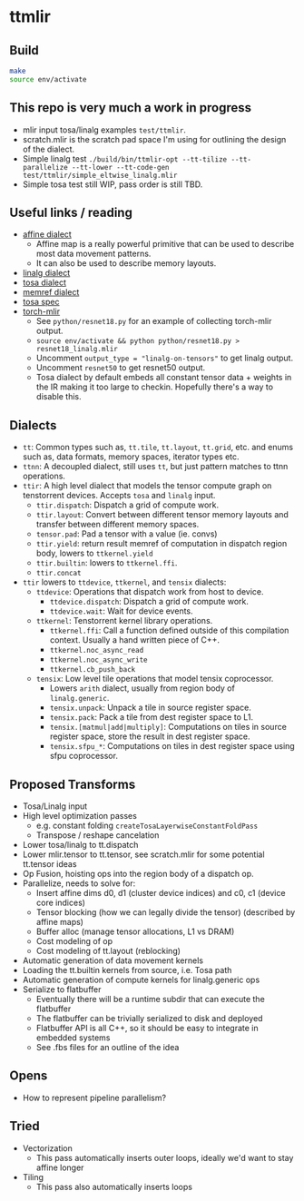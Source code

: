 # ttmlir

## Build

```bash
make
source env/activate
```

## This repo is very much a work in progress

- mlir input tosa/linalg examples `test/ttmlir`.
- scratch.mlir is the scratch pad space I'm using for outlining the design of the dialect.
- Simple linalg test `./build/bin/ttmlir-opt --tt-tilize --tt-parallelize --tt-lower --tt-code-gen test/ttmlir/simple_eltwise_linalg.mlir`
- Simple tosa test still WIP, pass order is still TBD.

## Useful links / reading

- [affine dialect](https://mlir.llvm.org/docs/Dialects/Affine/)
  - Affine map is a really powerful primitive that can be used to describe most data movement patterns.
  - It can also be used to describe memory layouts.
- [linalg dialect](https://mlir.llvm.org/docs/Dialects/Linalg/)
- [tosa dialect](https://mlir.llvm.org/docs/Dialects/TOSA/)
- [memref dialect](https://mlir.llvm.org/docs/Dialects/MemRef/)
- [tosa spec](https://www.mlplatform.org/tosa/tosa_spec.html)
- [torch-mlir](https://github.com/llvm/torch-mlir)
  - See `python/resnet18.py` for an example of collecting torch-mlir output.
  - `source env/activate && python python/resnet18.py > resnet18_linalg.mlir`
  - Uncomment `output_type = "linalg-on-tensors"` to get linalg output.
  - Uncomment `resnet50` to get resnet50 output.
  - Tosa dialect by default embeds all constant tensor data + weights in the IR making it too large to checkin. Hopefully there's a way to disable this.

## Dialects

- `tt`: Common types such as, `tt.tile`, `tt.layout`, `tt.grid`, etc. and enums such as, data formats, memory spaces, iterator types etc.
- `ttnn`: A decoupled dialect, still uses `tt`, but just pattern matches to ttnn operations.
- `ttir`: A high level dialect that models the tensor compute graph on tenstorrent devices. Accepts `tosa` and `linalg` input.
  - `ttir.dispatch`: Dispatch a grid of compute work.
  - `ttir.layout`: Convert between different tensor memory layouts and transfer between different memory spaces.
  - `tensor.pad`: Pad a tensor with a value (ie. convs)
  - `ttir.yield`: return result memref of computation in dispatch region body, lowers to `ttkernel.yield`
  - `ttir.builtin`: lowers to `ttkernel.ffi`.
  - `ttir.concat`
- `ttir` lowers to `ttdevice`, `ttkernel`, and `tensix` dialects:
  - `ttdevice`: Operations that dispatch work from host to device.
    - `ttdevice.dispatch`: Dispatch a grid of compute work.
    - `ttdevice.wait`: Wait for device events.
  - `ttkernel`: Tenstorrent kernel library operations.
    - `ttkernel.ffi`: Call a function defined outside of this compilation context.  Usually a hand written piece of C++.
    - `ttkernel.noc_async_read`
    - `ttkernel.noc_async_write`
    - `ttkernel.cb_push_back`
  - `tensix`: Low level tile operations that model tensix coprocessor.
    - Lowers `arith` dialect, usually from region body of `linalg.generic`.
    - `tensix.unpack`: Unpack a tile in source register space.
    - `tensix.pack`: Pack a tile from dest register space to L1.
    - `tensix.[matmul|add|multiply]`: Computations on tiles in source register space, store the result in dest register space.
    - `tensix.sfpu_*`: Computations on tiles in dest register space using sfpu coprocessor.

## Proposed Transforms

- Tosa/Linalg input
- High level optimization passes
  - e.g. constant folding `createTosaLayerwiseConstantFoldPass`
  - Transpose / reshape cancelation
- Lower tosa/linalg to tt.dispatch
- Lower mlir.tensor to tt.tensor, see scratch.mlir for some potential tt.tensor ideas
- Op Fusion, hoisting ops into the region body of a dispatch op.
- Parallelize, needs to solve for:
  - Insert affine dims d0, d1 (cluster device indices) and c0, c1 (device core indices)
  - Tensor blocking (how we can legally divide the tensor) (described by affine maps)
  - Buffer alloc (manage tensor allocations, L1 vs DRAM)
  - Cost modeling of op
  - Cost modeling of tt.layout (reblocking)
- Automatic generation of data movement kernels
- Loading the tt.builtin kernels from source, i.e. Tosa path
- Automatic generation of compute kernels for linalg.generic ops
- Serialize to flatbuffer
  - Eventually there will be a runtime subdir that can execute the flatbuffer
  - The flatbuffer can be trivially serialized to disk and deployed
  - Flatbuffer API is all C++, so it should be easy to integrate in embedded systems
  - See .fbs files for an outline of the idea

## Opens

- How to represent pipeline parallelism?

## Tried

- Vectorization
  - This pass automatically inserts outer loops, ideally we'd want to stay affine longer
- Tiling
  - This pass also automatically inserts loops
